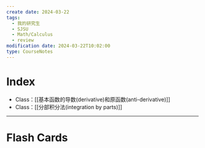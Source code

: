 ```yaml
---
create date: 2024-03-22
tags:
  - 我的研究生
  - SJSU
  - Math/Calculus
  - review
modification date: 2024-03-22T10:02:00
type: CourseNotes
---
```

# Index
- Class：[[基本函数的导数(derivative)和原函数(anti-derivative)]]
- Class：[[分部积分法(integration by parts)]]
---
# Flash Cards
